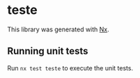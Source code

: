 # teste

This library was generated with [Nx](https://nx.dev).

## Running unit tests

Run `nx test teste` to execute the unit tests.

